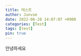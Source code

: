 ```yaml
---
title: 테스트
author: Junvue
date: 2022-06-28 14:07:07 +0900
categories: [Test]
tags: [test]
pin: true
---
```


안녕하세요
